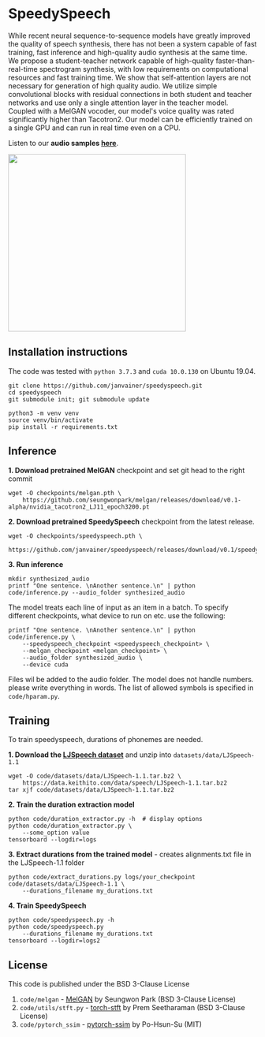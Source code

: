 # SpeedySpeech

While recent neural sequence-to-sequence models have greatly improved the quality of speech synthesis, 
there has not been a system capable of 
fast training, fast inference and
high-quality audio synthesis at the same time. 
We propose a student-teacher network 
capable of high-quality faster-than-real-time spectrogram synthesis, with low requirements on computational resources and fast training time.
We show that self-attention layers are not necessary for generation of high quality audio. 
We utilize simple convolutional blocks with residual connections in both student and teacher networks and use only a single attention layer in the teacher model.
Coupled with a MelGAN vocoder, our model's voice quality was rated significantly higher than Tacotron2.
Our model can be efficiently trained on a single GPU and can run in real time even on a 
CPU.

Listen to our **audio samples [here](https://janvainer.github.io/speedyspeech/)**.

<a href="url"><img src="https://github.com/janvainer/speedyspeech/blob/master/img/speedyspeech.png" align="middle" height="360" ></a>


## Installation instructions
The code was tested with `python 3.7.3` and `cuda 10.0.130` on Ubuntu 19.04.

```
git clone https://github.com/janvainer/speedyspeech.git
cd speedyspeech
git submodule init; git submodule update

python3 -m venv venv
source venv/bin/activate
pip install -r requirements.txt
```

## Inference
**1. Download pretrained MelGAN** checkpoint and set git head to the right commit
```
wget -O checkpoints/melgan.pth \
    https://github.com/seungwonpark/melgan/releases/download/v0.1-alpha/nvidia_tacotron2_LJ11_epoch3200.pt 
```

**2. Download pretrained SpeedySpeech** checkpoint from the latest release.
```
wget -O checkpoints/speedyspeech.pth \
    https://github.com/janvainer/speedyspeech/releases/download/v0.1/speedyspeech.pth 
```

**3. Run inference**
```
mkdir synthesized_audio
printf "One sentence. \nAnother sentence.\n" | python code/inference.py --audio_folder synthesized_audio
```
The model treats each line of input as an item in a batch.
To specify different checkpoints, what device to run on etc. use the following:
```
printf "One sentence. \nAnother sentence.\n" | python code/inference.py \
    --speedyspeech_checkpoint <speedyspeech_checkpoint> \
    --melgan_checkpoint <melgan_checkpoint> \
    --audio_folder synthesized_audio \
    --device cuda
```

Files wil be added to the audio folder. The model does not handle numbers. please write everything in words.
The list of allowed symbols is specified in ```code/hparam.py```. 

## Training
To train speedyspeech, durations of phonemes are needed.

**1. Download the [LJSpeech dataset](https://keithito.com/LJ-Speech-Dataset/)** and unzip into `datasets/data/LJSpeech-1.1`
```
wget -O code/datasets/data/LJSpeech-1.1.tar.bz2 \ 
    https://data.keithito.com/data/speech/LJSpeech-1.1.tar.bz2
tar xjf code/datasets/data/LJSpeech-1.1.tar.bz2
```
**2. Train the duration extraction model**
```
python code/duration_extractor.py -h  # display options
python code/duration_extractor.py \
    --some_option value
tensorboard --logdir=logs
```
**3. Extract durations from the trained model** - creates alignments.txt file in the LJSpeech-1.1 folder
```
python code/extract_durations.py logs/your_checkpoint code/datasets/data/LJSpeech-1.1 \
    --durations_filename my_durations.txt
```
**4. Train SpeedySpeech**
```
python code/speedyspeech.py -h
python code/speedyspeech.py
    --durations_filename my_durations.txt
tensorboard --logdir=logs2
```
## License
This code is published under the BSD 3-Clause License
1. `code/melgan` - [MelGAN](https://github.com/seungwonpark/melgan) by Seungwon Park (BSD 3-Clause License)
2. `code/utils/stft.py` - [torch-stft](https://github.com/pseeth/torch-stft) by Prem Seetharaman (BSD 3-Clause License)
3. `code/pytorch_ssim` - [pytorch-ssim](https://github.com/Po-Hsun-Su/pytorch-ssim) by Po-Hsun-Su (MIT)
